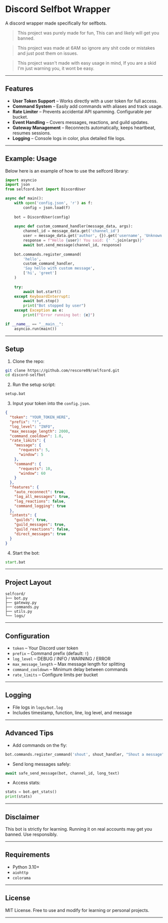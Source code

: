 # Discord Selfbot Wrapper

A discord wrapper made specifically for selfbots.

> This project was purely made for fun, This can and likely will get you banned.

> This project was made at 6AM so ignore any shit code or mistakes and just post them on issues.

> This project wasn't made with easy usage in mind, If you are a skid I'm just warning you, it wont be easy.
---

## Features

* **User Token Support** – Works directly with a user token for full access.
* **Command System** – Easily add commands with aliases and track usage.
* **Rate Limiter** – Prevents accidental API spamming. Configurable per bucket.
* **Event Handling** – Covers messages, reactions, and guild updates.
* **Gateway Management** – Reconnects automatically, keeps heartbeat, resumes sessions.
* **Logging** – Console logs in color, plus detailed file logs.

---

## Example: Usage

Below here is an example of how to use the selfcord library:

```python
import asyncio
import json
from selfcord.bot import DiscordUser

async def main():
    with open('config.json', 'r') as f:
        config = json.load(f)
    
    bot = DiscordUser(config)
    
    async def custom_command_handler(message_data, args):
        channel_id = message_data.get('channel_id')
        user = message_data.get('author', {}).get('username', 'Unknown')
        response = f"Hello {user}! You said: {' '.join(args)}"
        await bot.send_message(channel_id, response)
    
    bot.commands.register_command(
        'hello', 
        custom_command_handler, 
        'Say hello with custom message',
        ['hi', 'greet']
    )
    
    try:
        await bot.start()
    except KeyboardInterrupt:
        await bot.stop()
        print("Bot stopped by user")
    except Exception as e:
        print(f"Error running bot: {e}")

if __name__ == "__main__":
    asyncio.run(main())
```


---

## Setup

1. Clone the repo:

```bash
git clone https://github.com/rescore09/selfcord.git
cd discord-selfbot
```

2. Run the setup script:

```bat
setup.bat
```

3. Input your token into the `config.json`.

```json
{
  "token": "YOUR_TOKEN_HERE",
  "prefix": "!",
  "log_level": "INFO",
  "max_message_length": 2000,
  "command_cooldown": 1.0,
  "rate_limits": {
    "message": {
      "requests": 5,
      "window": 5
    },
    "command": {
      "requests": 10,
      "window": 60
    }
  },
  "features": {
    "auto_reconnect": true,
    "log_all_messages": true,
    "log_reactions": false,
    "command_logging": true
  },
  "intents": {
    "guilds": true,
    "guild_messages": true,
    "guild_reactions": false,
    "direct_messages": true
  }
}
```

4. Start the bot:

```bat
start.bat
```

---

## Project Layout

```
selfcord/
├── bot.py
├── gateway.py
├── commands.py
├── utils.py
└── logs/
```

---

## Configuration

* `token` – Your Discord user token
* `prefix` – Command prefix (default: `!`)
* `log_level` – DEBUG / INFO / WARNING / ERROR
* `max_message_length` – Max message length for splitting
* `command_cooldown` – Minimum delay between commands
* `rate_limits` – Configure limits per bucket

---

## Logging

* File logs in `logs/bot.log`
* Includes timestamp, function, line, log level, and message

---

## Advanced Tips

* Add commands on the fly:

```python
bot.commands.register_command('shout', shout_handler, "Shout a message")
```

* Send long messages safely:

```python
await safe_send_message(bot, channel_id, long_text)
```

* Access stats:

```python
stats = bot.get_stats()
print(stats)
```

---

## Disclaimer

This bot is strictly for learning. Running it on real accounts may get you banned. Use responsibly.

---

## Requirements

* Python 3.10+
* `aiohttp`
* `colorama`

---

## License

MIT License. Free to use and modify for learning or personal projects.

---